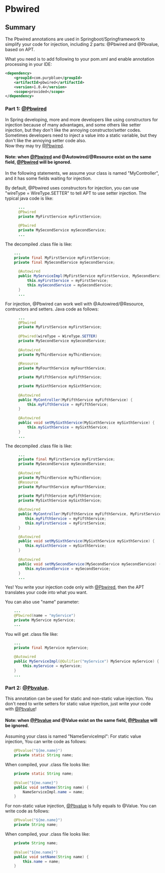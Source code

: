 # Pbwired

## Summary

The Pbwired annotations are used in Springboot/Springframework to simplify your code for injection, including 2 parts: @Pbwired and @Pbvalue, based on APT.

What you need is to add following to your pom.xml and enable annotation processing in your IDE:
```xml
<dependency>
	<groupId>com.purpblue</groupId>
	<artifactId>pbwired</artifactId>
	<version>1.0.4</version>
	<scope>provided</scope>
</dependency>
```

### Part 1: [@Pbwired](https://github.com/wbzdwjsm/pbwired)

In Spring developing, more and more developers like using constructors for injection because of many advantages, and some others like setter injection, but they don't like the annoying constructor/setter codes.   
Sometimes developers need to inject a value into a static variable, but they don't like the annoying setter code also.  
Now they may try [@Pbwired](https://github.com/wbzdwjsm/pbwired).
 
#### Note: when [@Pbwired](https://github.com/wbzdwjsm/pbwired) and @Autowired/@Resource exist on the same field, [@Pbwired](https://github.com/wbzdwjsm/pbwired) will be ignored.
 
In the following statements, we assume your class is named "MyController",  and it has some fields waiting for injection.
 
  By default, @Pbwired uses constructors for injection, you can use "wireType = WireType.SETTER" to tell APT to use setter injection. The typical java code is like:
```java
      ...
      @Pbwired
      private MyFirstService myFirstService;
 
      @Pbwired
      private MySecondService mySecondService;
      ...
```
 
  The decompiled .class file is like:
```java
    ...
    private final MyFirstService myFirstService;
    private final MySecondService mySecondService;
 
      @Autowired
      public MyServiceImpl(MyFirstService myFirstService, MySecondService mySecondService) {
          this.myFirstService = myFirstService;
          this.mySecondService = mySecondService;
      }
      ...
```
 
  For injection, @Pbwired can work well with @Autowired/@Resource, contructors and setters.
  Java code as follows:
```java
      ...
      @Pbwired
      private MyFirstService myFirstService;
 
      @Pbwired(wireType = WireType.SETTER)
      private MySecondService mySecondService;
 
      @Autowired
      private MyThirdService myThirdService;
 
      @Resource
      private MyFourthService myFourthService;

      private MyFifthService myFifthService;

      private MySixthService mySixthService;
 
      @Autowired
      public MyController(MyFifthService myFifthService) {
          this.myFifthService = myFifthService;
      }
 
      @Autowired
      public void setMySixthService(MySixthService mySixthService) {
          this.mySixthService = mySixthService;
      }
      ...
```
  
  The decompiled .class file is like:
```java
      ...
      private final MyFirstService myFirstService;
      private MySecondService mySecondService;
  
      @Autowired
      private MyThirdService myThirdService;
      @Resource
      private MyFourthService myFourthService;
      
      private MyFifthService myFifthService;
      private MySixthService mySixthService;

      @Autowired
      public MyController(MyFifthService myFifthService, MyFirstService myFirstService) {
         this.myFifthService = myFifthService;
         this.myFirstService = myFirstService;
      }

      @Autowired
      public void setMySixthService(MySixthService mySixthService) {
         this.mySixthService = mySixthService;
      }
    
      @Autowired
      public void setMySecondService(MySecondService mySecondService) {
         this.mySecondService = mySecondService;
      }
      ...
```
Yes! You write your injection code only with [@Pbwired](https://github.com/wbzdwjsm/pbwired), then the APT translates your code into what you want.
 
  You can also use "name" parameter:
```java
    ...
    @Pbwired(name = "myService")
    private MyService myService;
    ...
```
  You will get .class file like:
```java
    ...
    private final MyService myService;
 
    @Autowired
    public MyServiceImpl(@Qulifier("myService") MyService myService) {
        this.myService = myService;
    }
    ...
```

### Part 2: [@Pbvalue](https://github.com/wbzdwjsm/pbwired).

This annotation can be used for static and non-static value injection.   You don't need to write setters for static value injection, just write your code with [@Pbvalue](https://github.com/wbzdwjsm/pbwired)!
 
#### Note: when [@Pbvalue](https://github.com/wbzdwjsm/pbwired) and @Value exist on the same field, [@Pbvalue](https://github.com/wbzdwjsm/pbwired) will be ignored.
 
Assuming your class is named "NameServiceImpl":
  For static value injection, You can write code as follows:
```java
    @Pbvalue("${me.name}")
    private static String name;
```
 
  When compiled, your .class file looks like:
```java
    private static String name;
 
    @Value("${me.name}")
    public void setName(String name) {
        NameServiceImpl.name = name;
    }
```
 
For non-static value injection, [@Pbvalue](https://github.com/wbzdwjsm/pbwired) is fully equals to @Value.  You can write code as follows:
```java
    @Pbvalue("${me.name}")
    private String name;
```
 
  When compiled, your .class file looks like:
```java
    private String name;
 
    @Value("${me.name}")
    public void setName(String name) {
        this.name = name;
    }
```
